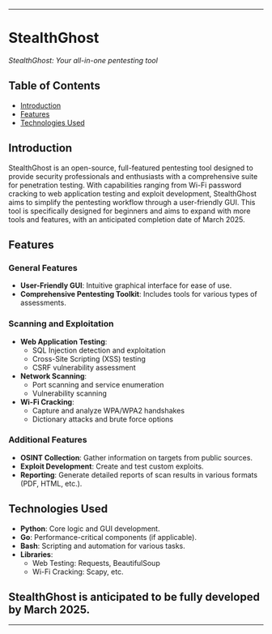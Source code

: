 

---

# StealthGhost

*StealthGhost: Your all-in-one pentesting tool*

## Table of Contents
- [Introduction](#introduction)
- [Features](#features)
- [Technologies Used](#technologies-used)

## Introduction
StealthGhost is an open-source, full-featured pentesting tool designed to provide security professionals and enthusiasts with a comprehensive suite for penetration testing. With capabilities ranging from Wi-Fi password cracking to web application testing and exploit development, StealthGhost aims to simplify the pentesting workflow through a user-friendly GUI. This tool is specifically designed for beginners and aims to expand with more tools and features, with an anticipated completion date of March 2025.


## Features
### General Features
- **User-Friendly GUI**: Intuitive graphical interface for ease of use.
- **Comprehensive Pentesting Toolkit**: Includes tools for various types of assessments.

### Scanning and Exploitation
- **Web Application Testing**:
  - SQL Injection detection and exploitation
  - Cross-Site Scripting (XSS) testing
  - CSRF vulnerability assessment
- **Network Scanning**:
  - Port scanning and service enumeration
  - Vulnerability scanning
- **Wi-Fi Cracking**:
  - Capture and analyze WPA/WPA2 handshakes
  - Dictionary attacks and brute force options

### Additional Features
- **OSINT Collection**: Gather information on targets from public sources.
- **Exploit Development**: Create and test custom exploits.
- **Reporting**: Generate detailed reports of scan results in various formats (PDF, HTML, etc.).

## Technologies Used
- **Python**: Core logic and GUI development.
- **Go**: Performance-critical components (if applicable).
- **Bash**: Scripting and automation for various tasks.
- **Libraries**: 
  - Web Testing: Requests, BeautifulSoup
  - Wi-Fi Cracking: Scapy, etc.
 
## StealthGhost is anticipated to be fully developed by March 2025.


---
